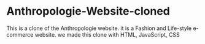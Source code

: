 # Anthropologie-Website-cloned
This is a clone of the Anthropologie website. it is a Fashion and Life-style e-commerce website. we made this clone with HTML, JavaScript, CSS
